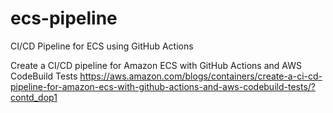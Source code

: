 # ecs-pipeline
CI/CD Pipeline for ECS using GitHub Actions

 Create a CI/CD pipeline for Amazon ECS with GitHub Actions and AWS CodeBuild Tests
 https://aws.amazon.com/blogs/containers/create-a-ci-cd-pipeline-for-amazon-ecs-with-github-actions-and-aws-codebuild-tests/?contd_dop1

 